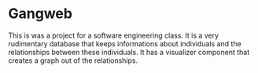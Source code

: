 # Gangweb

This is was a project for a software engineering class. It is a very rudimentary database that keeps informations about 
individuals and the relationships between these individuals. It has a visualizer component that creates a graph out of the
relationships.
